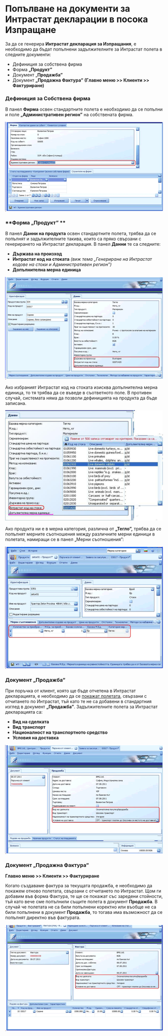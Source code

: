 # Попълване на документи за Интрастат  декларации в посока Изпращане

За да се генерира  **Интрастат декларация за  Изпращания**, е необходимо да бъдат попълнени  задължителните за Интрастат полета в следните документи:   

- Дефиниция за собствена  фирма   
- Форма **„Продукт”**   
- Документ „**Продажба”**   
- Документ **„Продажна Фактура”** **(Главно меню >> Клиенти  >> Фактуриране)**   



### **Дефиниция за Собствена  фирма** 

В панел **Фирма** освен стандартните полета е необходимо да се попълни и поле **„Административен регион”** на собствената фирма.

![image-20250523150526849](pictures/dispatches/image-20250523150526849.png)



### **Форма „Продукт” ** 

В панел **Данни на продукта** освен стандартните полета, трябва да се попълнят и  задължителните такива, които са пряко свързани с генерирането на Интрастат  декларация. В панел **Данни** те са следните:   

- **Държава на  произход**   
- **Интрастат код на  стоката** *(виж тема „Генериране на Интрастат  кодове на стоки и Административен  регион”)* 
- **Допълнителна мерна  единица**

![image-20250523150659795](pictures/dispatches/image-20250523150659795.png)

Ако избраният Интрастат код на стоката изисква  допълнителна мерна единица, то тя трябва да се въведе в съответното поле. В  противен случай, системата няма да позволи дефиницията на продукта да бъде  записана.

![image-20250523150728647](pictures/dispatches/image-20250523150728647.png)

Ако продукта ни е в мерна категория, различна от  **„Тегло”,** трябва да се попълнят мерните съотношения между  различните мерни единици в полетата,  намиращи се в панел „Мерни съотношения”:

![image-20250523150804499](pictures/dispatches/image-20250523150804499.png)



### **Документ „Продажба”**

При поръчка от клиент,  която ще бъде отчетена в Интрастат декларацията, е необходимо да се [покажат полетата](fieldproperties.htm), свързани с отчитането по  Интрастат, тъй като те не са добавени в стандартния изглед в документ  **„Продажба”**. Задължителните полета за Интрастат декларацията  са:   

- **Вид на  сделката**   
- **Вид  транспорт**   
- **Националност на  транспортното средство**   
- **Условия на  доставка**

![image-20250523150949696](pictures/dispatches/image-20250523150949696.png)



### **Документ „Продажна  Фактура”** 

**Главно меню >>  Клиенти >> Фактуриране**

Когато създаваме фактура за текущата продажба, е  необходимо да покажем отново полетата, свързани с отчитането по Интрастат. Щом  ги добавим във форма Фактура, те ще се покажат със заредени стойности, тъй като  вече сме попълнили същите полета в документ **Продажба**. В случай че полетата не са били попълнени коректно или  въобще не са били попълнени в документ **Продажба**, то тогава има възможност да се попълнят директно във  фактурата.

![image-20250523151046621](pictures/dispatches/image-20250523151046621.png)

